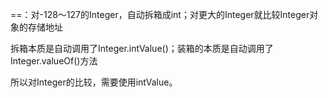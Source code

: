 ==：对-128～127的Integer，自动拆箱成int；对更大的Integer就比较Integer对象的存储地址

拆箱本质是自动调用了Integer.intValue()；装箱的本质是自动调用了Integer.valueOf()方法

所以对Integer的比较，需要使用intValue。